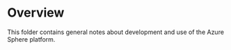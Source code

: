 # Overview

This folder contains general notes about development and use of the Azure Sphere platform.